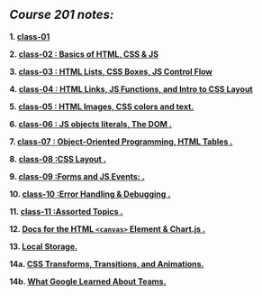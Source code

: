 ## ***Course 201 notes:***

**1.  [class-01 ](class-01.md)**

**2.  [class-02 : Basics of HTML, CSS & JS ](class-02.md)**

**3.  [class-03 : HTML Lists, CSS Boxes, JS Control Flow ](class-03.md)**

**4.  [class-04 : HTML Links, JS Functions, and Intro to CSS Layout ](class-04.md)**

**5.  [class-05 : HTML Images, CSS colors and text. ](class-05.md)**

**6.  [class-06 : JS objects literals, The DOM .](class-06.md)**

**7.  [class-07 : Object-Oriented Programming, HTML Tables .](class-07.md)**

**8.  [class-08 :CSS Layout .](class-08.md)**

**9.  [class-09 :Forms and JS Events: .](class-09.md)**

**10.  [class-10 :Error Handling & Debugging .](class-10.md)**

**11.  [class-11 :Assorted Topics .](class-11.md)**

**12.  [Docs for the HTML `<canvas>` Element & Chart.js .](class-12.md)**

**13.  [Local Storage.](class-13.md)**

**14a.  [CSS Transforms, Transitions, and Animations.](class-14a.md)**

**14b.  [What Google Learned About Teams.](class-14b.md)**
